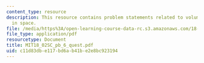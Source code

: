 ```yaml
---
content_type: resource
description: This resource contains problem statements related to volumes and determinants
  in space.
file: /media/https%3A/open-learning-course-data-rc.s3.amazonaws.com/18-02sc-multivariable-calculus-fall-2010/c11d83dbe117bd6ab41be2e8bc923194_MIT18_02SC_pb_6_quest.pdf
file_type: application/pdf
resourcetype: Document
title: MIT18_02SC_pb_6_quest.pdf
uid: c11d83db-e117-bd6a-b41b-e2e8bc923194
---
```

